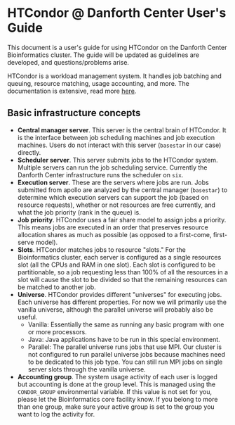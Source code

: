 # HTCondor @ Danforth Center User's Guide

This document is a user's guide for using HTCondor on the Danforth
Center Bioinformatics cluster. The guide will be updated as guidelines
are developed, and questions/problems arise.

HTCondor is a workload management system. It handles job batching and
queuing, resource matching, usage accounting, and more. The
documentation is extensive, read more
[here](https://research.cs.wisc.edu/htcondor/).

## Basic infrastructure concepts

* **Central manager server**. This server is the central brain of HTCondor. It is the interface between job scheduling machines and job execution machines. Users do not interact with this server (`basestar` in our case) directly.
* **Scheduler server**. This server submits jobs to the HTCondor system. Multiple servers can run the job scheduling service. Currently the Danforth Center infrastructure runs the scheduler on `six`.
* **Execution server**. These are the servers where jobs are run. Jobs submitted from apollo are analyzed by the central manager (`basestar`) to determine which execution servers can support the job (based on resource requests), whether or not resources are free currently, and what the job priority (rank in the queue) is.
* **Job priority**. HTCondor uses a fair share model to assign jobs a priority. This means jobs are executed in an order that preserves resource allocation shares as much as possible (as opposed to a first-come, first-serve model).
* **Slots**. HTCondor matches jobs to resource "slots." For the Bioinformatics cluster, each server is configured as a single resources slot (all the CPUs and RAM in one slot). Each slot is configured to be partitionable, so a job requesting less than 100% of all the resources in a slot will cause the slot to be divided so that the remaining resources can be matched to another job.
* **Universe**. HTCondor provides different "universes" for executing jobs. Each universe has different properties. For now we will primarily use the vanilla universe, although the parallel universe will probably also be useful.
  * Vanilla: Essentially the same as running any basic program with one or more processors.
  * Java: Java applications have to be run in this special environment.
  * Parallel: The parallel universe runs jobs that use MPI. Our cluster is not configured to run parallel universe jobs because machines need to be dedicated to this job type. You can still run MPI jobs on single server slots through the vanilla universe.
* **Accounting group**. The system usage activity of each user is logged but accounting is done at the group level. This is managed using the `CONDOR_GROUP` environmental variable. If this value is not set for you, please let the Bioinformatics core facility know. If you belong to more than one group, make sure your active group is set to the group you want to log the activity for.
